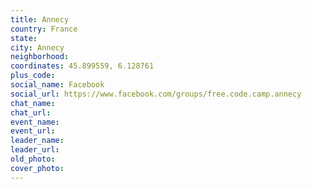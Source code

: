 ```yaml
---
title: Annecy
country: France
state: 
city: Annecy
neighborhood: 
coordinates: 45.899559, 6.128761
plus_code:
social_name: Facebook
social_url: https://www.facebook.com/groups/free.code.camp.annecy
chat_name:
chat_url:
event_name:
event_url:
leader_name:
leader_url:
old_photo: 
cover_photo:
---
```

